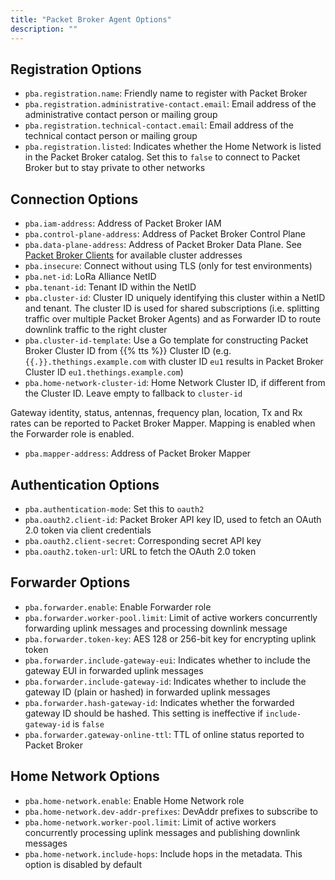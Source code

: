 ```yaml
---
title: "Packet Broker Agent Options"
description: ""
---
```


## Registration Options

- `pba.registration.name`: Friendly name to register with Packet Broker
- `pba.registration.administrative-contact.email`: Email address of the administrative contact person or mailing group
- `pba.registration.technical-contact.email`: Email address of the technical contact person or mailing group
- `pba.registration.listed`: Indicates whether the Home Network is listed in the Packet Broker catalog. Set this to `false` to connect to Packet Broker but to stay private to other networks

## Connection Options

- `pba.iam-address`: Address of Packet Broker IAM
- `pba.control-plane-address`: Address of Packet Broker Control Plane
- `pba.data-plane-address`: Address of Packet Broker Data Plane. See [Packet Broker Clients](https://github.com/packetbroker/pb) for available cluster addresses
- `pba.insecure`: Connect without using TLS (only for test environments)
- `pba.net-id`: LoRa Alliance NetID
- `pba.tenant-id`: Tenant ID within the NetID
- `pba.cluster-id`: Cluster ID uniquely identifying this cluster within a NetID and tenant. The cluster ID is used for shared subscriptions (i.e. splitting traffic over multiple Packet Broker Agents) and as Forwarder ID to route downlink traffic to the right cluster
- `pba.cluster-id-template`: Use a Go template for constructing Packet Broker Cluster ID from {{% tts %}} Cluster ID (e.g. `{{.}}.thethings.example.com` with cluster ID `eu1` results in Packet Broker Cluster ID `eu1.thethings.example.com`)
- `pba.home-network-cluster-id`: Home Network Cluster ID, if different from the Cluster ID. Leave empty to fallback to `cluster-id`

Gateway identity, status, antennas, frequency plan, location, Tx and Rx rates can be reported to Packet Broker Mapper. Mapping is enabled when the Forwarder role is enabled.

- `pba.mapper-address`: Address of Packet Broker Mapper

## Authentication Options

- `pba.authentication-mode`: Set this to `oauth2`
- `pba.oauth2.client-id`: Packet Broker API key ID, used to fetch an OAuth 2.0 token via client credentials
- `pba.oauth2.client-secret`: Corresponding secret API key
- `pba.oauth2.token-url`: URL to fetch the OAuth 2.0 token

## Forwarder Options

- `pba.forwarder.enable`: Enable Forwarder role
- `pba.forwarder.worker-pool.limit`: Limit of active workers concurrently forwarding uplink messages and processing downlink message
- `pba.forwarder.token-key`: AES 128 or 256-bit key for encrypting uplink token
- `pba.forwarder.include-gateway-eui`: Indicates whether to include the gateway EUI in forwarded uplink messages
- `pba.forwarder.include-gateway-id`: Indicates whether to include the gateway ID (plain or hashed) in forwarded uplink messages
- `pba.forwarder.hash-gateway-id`: Indicates whether the forwarded gateway ID should be hashed. This setting is ineffective if `include-gateway-id` is `false`
- `pba.forwarder.gateway-online-ttl`: TTL of online status reported to Packet Broker

## Home Network Options

- `pba.home-network.enable`: Enable Home Network role
- `pba.home-network.dev-addr-prefixes`: DevAddr prefixes to subscribe to
- `pba.home-network.worker-pool.limit`: Limit of active workers concurrently processing uplink messages and publishing downlink messages
- `pba.home-network.include-hops`: Include hops in the metadata. This option is disabled by default

